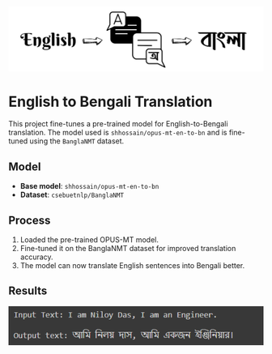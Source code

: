 ![logo](https://github.com/Niloy-Aiml34/English-To-Bengali-Translation/blob/main/translation.png)

# English to Bengali Translation

This project fine-tunes a pre-trained model for English-to-Bengali translation. The model used is `shhossain/opus-mt-en-to-bn` and is fine-tuned using the `BanglaNMT` dataset.

## Model

- **Base model**: `shhossain/opus-mt-en-to-bn`
- **Dataset**: `csebuetnlp/BanglaNMT` 

## Process

1. Loaded the pre-trained OPUS-MT model.
2. Fine-tuned it on the BanglaNMT dataset for improved translation accuracy.
3. The model can now translate English sentences into Bengali better.

## Results

![EnToBn.png](https://github.com/Niloy-Aiml34/English-To-Bengali-Translation/blob/main/EnToBn.png)


